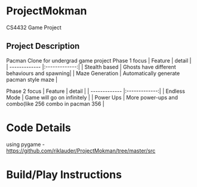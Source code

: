 # ProjectMokman
CS4432 Game Project

## Project Description
Pacman Clone for undergrad game project
Phase 1 focus
| Feature       | detail        | 
| ------------- |:-------------:| 
| Stealth based | Ghosts have different behaviours and spawning| 
| Maze Generation | Automatically generate pacman style maze   |


Phase 2 focus
| Feature       | detail        | 
| ------------- |:-------------:| 
| Endless Mode | Game will go on infinitely | 
| Power Ups | More power-ups and combo(like 256 combo in pacman 356   |


# Code Details
using pygame - https://github.com/riklauder/ProjectMokman/tree/master/src

# Build/Play Instructions
